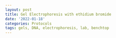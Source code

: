 ```yaml
---
layout: post
title: Gel Electrophoresis with ethidium bromide
date: '2022-01-18'
categories: Protocols
tags: gels, DNA, electrophoresis, lab, benchtop
---
```

